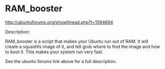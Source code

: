 RAM_booster
===========

http://ubuntuforums.org/showthread.php?t=1594694

Description:

RAM_booster is a script that makes your Ubuntu run out of RAM. It will create a squashfs image of it, and tell grub where to find the image and how to boot it. This makes your system run very fast.

See the ubuntu forums link above for a full description.
